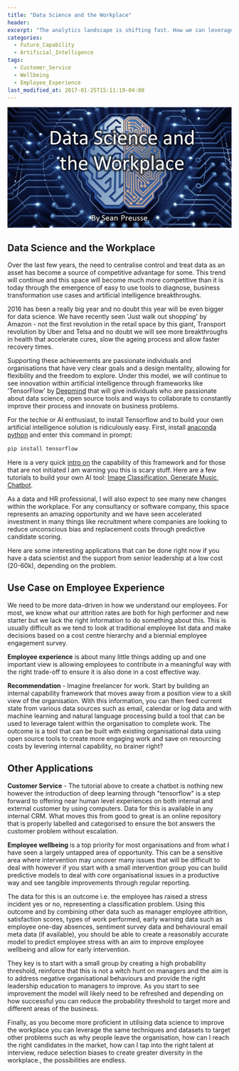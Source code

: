 ```yaml
---
title: "Data Science and the Workplace"
header:
excerpt: "The analytics landscape is shifting fast. How we can leverage best practice in people analytics and stah ahead of the competition."
categories:
  - Future_Capability
  - Artificial_Intelligence
tags:
  - Customer_Service
  - Wellbeing
  - Employee_Experience
last_modified_at: 2017-01-25T15:11:19-04:00
---
```

![](/assets/images/Data%20Science%20and%20the%20Workplace.jpg)

## Data Science and the Workplace

Over the last few years, the need to centralise control and treat data as an asset has become a source of competitive advantage for some. This trend will continue and this space will become much more competitive than it is today through the emergence of easy to use tools to diagnose, business transformation use cases and artificial intelligence breakthroughs.

2016 has been a really big year and no doubt this year will be even bigger for data science. We have recently seen 'Just walk out shopping' by Amazon - not the first revolution in the retail space by this giant, Transport revolution by Uber and Telsa and no doubt we will see more breakthroughs in health that accelerate cures, slow the ageing process and allow faster recovery times.

Supporting these achievements are passionate individuals and organisations that have very clear goals and a design mentality, allowing for flexibility and the freedom to explore. Under this model, we will continue to see innovation within artificial intelligence through frameworks like 'TensorFlow' by [Deepmind](http://deepmind.com/) that will give individuals who are passionate about data science, open source tools and ways to collaborate to constantly improve their process and innovate on business problems.

For the techie or AI enthusiast, to install Tensorflow and to build your own artificial intelligence solution is ridiculously easy. First, install [anaconda python](http://www.continuum.io/downloads) and enter this command in prompt:

```python
pip install tensorflow
```
Here is a very quick [intro on](http://www.youtube.com/watch?v=TnUYcTuZJpM) the capability of this framework and for those that are not initiated I am warning you this is scary stuff. Here are a few tutorials to build your own AI tool: [Image Classification, Generate Music, Chatbot](http://www.youtube.com/watch?v=ZE7qWXX05T0).

As a data and HR professional, I will also expect to see many new changes within the workplace. For any consultancy or software company, this space represents an amazing opportunity and we have seen accelerated investment in many things like recruitment where companies are looking to reduce unconscious bias and replacement costs through predictive candidate scoring.

Here are some interesting applications that can be done right now if you have a data scientist and the support from senior leadership at a low cost (20-60k), depending on the problem.

## Use Case on Employee Experience

We need to be more data-driven in how we understand our employees. For most, we know what our attrition rates are both for high performer and new starter but we lack the right information to do something about this. This is usually difficult as we tend to look at traditional employee list data and make decisions based on a cost centre hierarchy and a biennial employee engagement survey.

**Employee experience** is about many little things adding up and one important view is allowing employees to contribute in a meaningful way with the right trade-off to ensure it is also done in a cost effective way.

**Recommendation** - Imagine freelancer for work. Start by building an internal capability framework that moves away from a position view to a skill view of the organisation. With this information, you can then feed current state from various data sources such as email, calendar or log data and with machine learning and natural language processing build a tool that can be used to leverage talent within the organisation to complete work. The outcome is a tool that can be built with existing organisational data using open source tools to create more engaging work and save on resourcing costs by levering internal capability, no brainer right?

## Other Applications

**Customer Service** - The tutorial above to create a chatbot is nothing new however the introduction of deep learning through "tensorflow" is a step forward to offering near human level experiences on both internal and external customer by using computers. Data for this is available in any internal CRM. What moves this from good to great is an online repository that is properly labelled and categorised to ensure the bot answers the customer problem without escalation.

**Employee wellbeing** is a top priority for most organisations and from what I have seen a largely untapped area of opportunity. This can be a sensitive area where intervention may uncover many issues that will be difficult to deal with however if you start with a small intervention group you can build predictive models to deal with core organisational issues in a productive way and see tangible improvements through regular reporting.

The data for this is an outcome i.e. the employee has raised a stress incident yes or no, representing a classification problem. Using this outcome and by combining other data such as manager employee attrition, satisfaction scores, types of work performed, early warning data such as employee one-day absences, sentiment survey data and behavioural email meta data (if available), you should be able to create a reasonably accurate model to predict employee stress with an aim to improve employee wellbeing and allow for early intervention.

They key is to start with a small group by creating a high probability threshold, reinforce that this is not a witch hunt on managers and the aim is to address negative organisational behaviours and provide the right leadership education to managers to improve. As you start to see improvement the model will likely need to be refreshed and depending on how successful you can reduce the probability threshold to target more and different areas of the business.

Finally, as you become more proficient in utilising data science to improve the workplace you can leverage the same techniques and datasets to target other problems such as why people leave the organisation, how can I reach the right candidates in the market, how can I tap into the right talent at interview, reduce selection biases to create greater diversity in the workplace., the possibilities are endless.